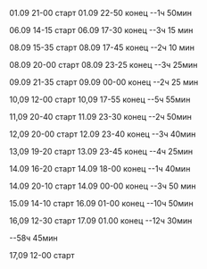 01.09 21-00 старт
01.09 22-50 конец
--1ч 50мин

06.09 14-15 старт
06.09 17-30 конец
--3ч 15 мин

08.09 15-35 старт
08.09 17-45 конец
--2ч 10 мин

08.09 20-00 старт
08.09 23-25 конец
--3ч 25мин

09.09 21-35 старт
09.09 00-00 конец
--2ч 25 мин

10,09 12-00 старт
10,09 17-55 конец
--5ч 55мин

11,09 20-40 старт
11.09 23-30 конец
--2ч 50мин

12,09 20-00 старт
12.09 23-40 конец
--3ч 40мин

13,09 19-20 старт
13.09 23-45 конец
--4ч 25мин

14.09 16-20 старт
14.09 18-00 конец
--1ч 40мин

14.09 20-10 старт
14.09 00-00 конец
--3ч 50 мин

15.09 14-10 старт
16.09 01-00 конец
--10ч 50мин

16,09 12-30 старт
17.09 01.00 конец
--12ч 30мин

--58ч 45мин

17,09 12-00 старт